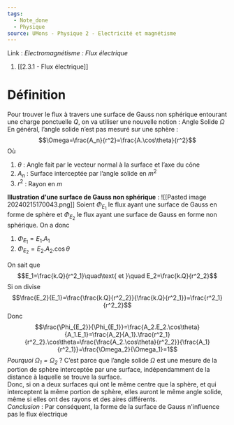 ```yaml
---
tags:
  - Note_done
  - Physique
source: UMons - Physique 2 - Electricité et magnétisme
---
```


Link :
_Electromagnétisme : Flux électrique_
1. [[2.3.1 - Flux électrique]]

# Définition
Pour trouver le flux à travers une surface de Gauss non sphérique entourant une charge ponctuelle $Q$, on va utiliser une nouvelle notion : Angle Solide $\Omega$ 
 En général, l’angle solide n’est pas mesuré sur une sphère : $$\Omega=\frac{A_n}{r^2}=\frac{A.\cos\theta}{r^2}$$ Où 
1. $\theta$ : Angle fait par le vecteur normal à la surface et l’axe du cône 
2. $A_n$ : Surface interceptée par l’angle solide en $m^2$ 
3. $r^2$ : Rayon en $m$ 

**Illustration d'une surface de Gauss non sphérique** : ![[Pasted image 20240215170043.png]]
Soient $\Phi_{E_1}$ le flux ayant une surface de Gauss en forme de sphère et $\Phi_{E_2}$ le flux ayant une surface de Gauss en forme non sphérique.
On a donc
1. $\Phi_{E_1} = E_1.A_1$ 
2. $\Phi_{E_2}=E_2.A_2.\cos\theta$ 

On sait que $$E_1=\frac{k.Q}{r^2_1}\quad\text{ et }\quad E_2=\frac{k.Q}{r^2_2}$$
Si on divise $$\frac{E_2}{E_1}=\frac{\frac{k.Q}{r^2_2}}{\frac{k.Q}{r^2_1}}=\frac{r^2_1}{r^2_2}$$ Donc  $$\frac{\Phi_{E_2}}{\Phi_{E_1}}=\frac{A_2.E_2.\cos\theta}{A_1.E_1}=\frac{A_2}{A_1}.\frac{r^2_1}{r^2_2}.\cos\theta=\frac{\frac{A_2.\cos\theta}{r^2_2}}{\frac{A_1}{r^2_1}}=\frac{\Omega_2}{\Omega_1}=1$$
_Pourquoi $\Omega_1 =\Omega_2$_ ?
C’est parce que l’angle solide $Ω$ est une mesure de la portion de sphère interceptée par une surface, indépendamment de la distance à laquelle se trouve la surface. 
\
Donc, si on a deux surfaces qui ont le même centre que la sphère, et qui interceptent la même portion de sphère, elles auront le même angle solide, même si elles ont des rayons et des aires différents.
\
_Conclusion_ :
Par conséquent, la forme de la surface de Gauss n'influence pas le flux électrique 